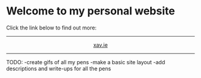 # Welcome to my personal website

Click the link below to find out more:

***

<p align="center"><a href="https://xav.ie">xav.ie</a></p>

***

TODO:
-create gifs of all my pens
-make a basic site layout
-add descriptions and write-ups for all the pens

